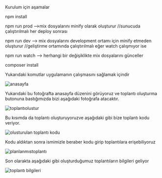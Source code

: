 Kurulum için aşamalar

npm install

npm run prod -->mix dosyalarını minify olarak oluşturur //sunucuda çalıştırılmalı her deploy sonrası

npm run dev --> mix dosyalarını development ortamı için minify etmeden oluşturur //geliştirme ortamında çalıştırılmalı eğer watch çalışmıyor ise

npm run watch --> herhangi bir değişiklikte mix dosyalarını günceller

composer install


Yukarıdaki komutlar uygulamanın çalışmasını sağlamak içindir 

![anasayfa](https://github.com/mehmet-Sz01/meeting-app/assets/114742349/79faa93a-b073-4e6f-b3d1-974b80b9bed1)

Yukarıdaki bu fotoğrafta anasayfa düzenini görüyoruz ve toplantı oluşturma butonuna bastığımızda bizi aşağıdaki fotoğrafa atacaktır.

 ![toplantıolustur](https://github.com/mehmet-Sz01/meeting-app/assets/114742349/a5e06153-5678-4548-be48-0c61bd3e2772)

Bu kısımda da toplantı oluşturuyoruzve aşağıdaki gibi bize toplantı kodu veriyor.

 ![olusturulan toplantı kodu](https://github.com/mehmet-Sz01/meeting-app/assets/114742349/28ba36b9-170f-494a-99e5-5c5742bf15de)

Kodu aldıktan sonra ismimizle beraber kodu girip toplantılara erişebiliyoruz

![planlanmıstoplantı](https://github.com/mehmet-Sz01/meeting-app/assets/114742349/04d12433-e40c-4337-8165-2531d0e2dd6a)

Son olarakta aşağıdaki gibi oluşturduğumuz toplantıların bilgileri geliyor

![toplantı bilgileri](https://github.com/mehmet-Sz01/meeting-app/assets/114742349/993480d8-7286-4f5b-8235-8a43996ed19a)
